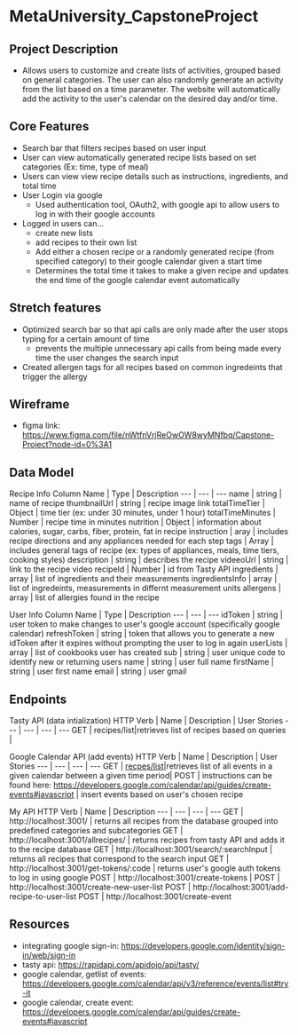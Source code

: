 # MetaUniversity_CapstoneProject

## Project Description
- Allows users to customize and create lists of activities, grouped based on general categories. The user can also randomly generate an activity 
from the list based on a time parameter. The website will automatically add the activity to the user's calendar on the desired day and/or time. 

## Core Features
- Search bar that filters recipes based on user input
- User can view automatically generated recipe lists based on set categories (Ex: time, type of meal)
- Users can view view recipe details such as instructions, ingredients, and total time
- User Login via google
  - Used authentication tool, OAuth2, with google api to allow users to log in with their google accounts
- Logged in users can…
  - create new lists
  - add recipes to their own list
  - Add either a chosen recipe or a randomly generated recipe (from specified category) to their google calendar given a start time
  - Determines the total time it takes to make a given recipe and updates the end time of the google calendar event automatically

## Stretch features
- Optimized search bar so that api calls are only made after the user stops typing for a certain amount of time
  - prevents the multiple unnecessary api calls from being made every time the user changes the search input
- Created allergen tags for all recipes based on common ingredeints that trigger the allergy

## Wireframe
- figma link: https://www.figma.com/file/nWtfnVrjReOwOW8wyMNfbq/Capstone-Project?node-id=0%3A1

## Data Model
Recipe Info
Column Name | Type | Description
--- | --- | --- 
name | string | name of recipe 
thumbnailUrl | string | recipe image link
totalTimeTier | Object | time tier (ex: under 30 minutes, under 1 hour)
totalTimeMinutes | Number |  recipe time in minutes
nutrition | Object | information about calories, sugar, carbs, fiber, protein, fat in recipe
instruction | aray | includes recipe directions and any appliances needed for each step 
tags | Array | includes general tags of recipe (ex: types of appliances, meals, time tiers, cooking styles)
description | string | describes the recipe
videeoUrl | string | link to the recipe video
recipeId | Number | id from Tasty API
ingredients | array | list of ingredients and their measurements 
ingredientsInfo | array | list of ingredeints, measurements in differnt measurement units
allergens | array | list of allergies found in the recipe

User Info
Column Name | Type | Description
--- | --- | --- 
idToken | string | user token to make changes to user's google account (specifically google calendar)
refreshToken | string | token that allows you to generate a new idToken after it expires without prompting the user to log in again
userLists | array | list of cookbooks user has created 
sub | string | user unique code to identify new or returning users 
name | string | user full name
firstName | string | user first name
email | string | user gmail 


## Endpoints
Tasty API (data intialization)
HTTP Verb | Name | Description | User Stories
--- | --- | --- | ---
GET | recipes/list|retrieves list of recipes based on queries |

Google Calendar API (add events)
HTTP Verb | Name | Description | User Stories
--- | --- | --- | ---
GET | [recpes/list](https://www.googleapis.com/calendar/v3/calendars/calendarId/events)|retrieves list of all events in a given calendar between a given time period|
POST | instructions can be found here: https://developers.google.com/calendar/api/guides/create-events#javascript | insert events based on user's chosen recipe

My API 
HTTP Verb | Name | Description
--- | --- | --- | ---
GET | http://localhost:3001/ | returns all recipes from the database grouped into predefined categories and subcategories
GET | http://localhost:3001/allrecipes/ | returns recipes from tasty API and adds it to the recipe database 
GET | http://localhost:3001/search/:searchInput | returns all recipes that correspond to the search input 
GET | http://localhost:3001/get-tokens/:code | returns user's google auth tokens to log in using google 
POST | http://localhost:3001/create-tokens | 
POST | http://localhost:3001/create-new-user-list
POST | http://localhost:3001/add-recipe-to-user-list
POST | http://localhost:3001/create-event

## Resources
- integrating google sign-in: https://developers.google.com/identity/sign-in/web/sign-in
- tasty api: https://rapidapi.com/apidojo/api/tasty/
- google calendar, getlist of events: https://developers.google.com/calendar/api/v3/reference/events/list#try-it
- google calendar, create event: https://developers.google.com/calendar/api/guides/create-events#javascript
